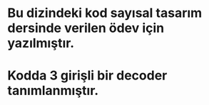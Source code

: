 # Bu dizindeki kod sayısal tasarım dersinde verilen ödev için yazılmıştır. 

# Kodda 3 girişli bir decoder tanımlanmıştır.
